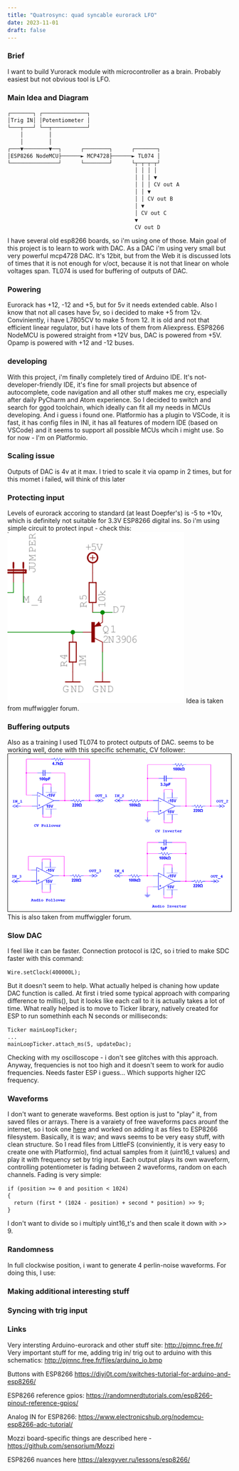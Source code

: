 ```yaml
---
title: "Quatrosync: quad syncable eurorack LFO"
date: 2023-11-01
draft: false
---
```


### Brief
I want to build Уurorack module with microcontroller as a brain. Probably easiest but not obvious tool is LFO.

### Main Idea and Diagram

```
┌───────┐ ┌──────────────┐                            
│Trig IN│ │Potentiometer │                            
└───┬───┘ └──┬───────────┘                            
    │        │                                        
    │        │                                        
┌───▼────────▼──┐      ┌────────┐      ┌───────┐      
│ESP8266 NodeMCU├──────► MCP4728├──────► TL074 │      
└───────────────┘      └────────┘      └┬─┬─┬─┬┘      
                                        │ │ │ │       
                                        │ │ │ ▼       
                                        │ │ │ CV out A
                                        │ │ ▼         
                                        │ │ CV out B  
                                        │ ▼           
                                        │ CV out C    
                                        ▼             
                                        CV out D          
```

I have several old esp8266 boards, so i'm using one of those. Main goal of this project is to learn to work with DAC. As a DAC i'm using very small but very powerful mcp4728 DAC. It's 12bit, but from the Web it is discussed lots of times that it is not enough for v/oct, because it is not that linear on whole voltages span. TL074 is used for buffering of outputs of DAC.


### Powering
Eurorack has +12, -12 and +5, but for 5v it needs extended cable. Also I know that not all cases have 5v, so i decided to make +5 from 12v. Conviniently, i have L7805CV to make 5 from 12. It is old and not that efficient linear regulator, but i have lots of them from Aliexpress. ESP8266 NodeMCU is powered straight from +12V bus, DAC is powered from +5V.
Opamp is powered with +12 and -12 buses.

### developing
With this project, i'm finally completely tired of Arduino IDE. It's not-developer-friendly IDE, it's fine for small projects but absence of autocomplete, code navigation and all other stuff makes me cry, especially after daily PyCharm and Atom experience. So I decided to switch and search for ggod toolchain, which ideally can fit all my needs in MCUs developing.
And i guess i found one. Platformio has a plugin to VSCode, it is fast, it has config files in INI, it has all features of modern IDE (based on VSCode) and it seems to support all possible MCUs whcih i might use.
So for now - I'm on Platformio.

### Scaling issue
Outputs of DAC is 4v at it max. I tried to scale it via opamp in 2 times, but for this momet i failed, will think of this later

### Protecting input
Levels of eurorack accoring to standard (at least Doepfer's) is -5 to +10v, which is definitely not suitable for 3.3V ESP8266 digital ins. So i'm using simple circuit to protect input - check this:
![GateIn](img/qs-gatein.png)
Idea is taken from muffwiggler forum.

### Buffering outputs
Also as a training I used TL074 to protect outputs of DAC. seems to be working well, done with this specific schematic, CV follower:
![DigitalProtection](img/qs-digitalprotection.png)
This is also taken from muffwiggler forum.

### Slow DAC
I feel like it can be faster. Connection protocol is I2C, so i tried to make SDC faster with this command:

```
Wire.setClock(400000L);
```
But it doesn't seem to help. What actually helped is chaning how update DAC function is called. At first i tried some typical approach with comparing difference to millis(), but it looks like each call to it is actually takes a lot of time. What really helped is to move to Ticker library, natively created for ESP to run somethinh each N seconds or milliseconds:

```
Ticker mainLoopTicker;
...
mainLoopTicker.attach_ms(5, updateDac);
```
Checking with my oscilloscope - i don't see glitches with this approach. Anyway,  frequencies is not too high and it doesn't seem to work for audio frequencies. Needs faster ESP i guess... Which supports higher I2C frequency.

### Waveforms
I don't want to generate waveforms. Best option is just to "play" it, from saved files or arrays. There is a varaiety of free waveforms pacs arounf the internet, so i took one [here](https://www.adventurekid.se/akrt/waveforms/adventure-kid-waveforms/) and worked on adding it as files to ESP8266 filesystem. Basically, it is wav; and wavs seems to be very easy stuff, with clean structure. So I read files from LittleFS (conviniently, it is very easy to create one with Platformio), find actual samples from it (uint16_t values) and play it with frequency set by trig input. Each output plays its own waveform, controlling potentiometer is fading between 2 waveforms, random on each channels. Fading is very simple:
```
if (position >= 0 and position < 1024)
{
  return (first * (1024 - position) + second * position) >> 9;
}
```
I don't want to divide so i multiply uint16_t's and then scale it down with >> 9.

### Randomness
In full clockwise position, i want to generate 4 perlin-noise waveforms. For doing this, I use:

### Making additional interesting stuff

### Syncing with trig input

### Links
Very intersting Arduino-eurorack and other stuff site:
http://pjmnc.free.fr/
Very important stuff for me, adding trig in/ trig out to arduino with this schematics: http://pjmnc.free.fr/files/arduino_io.bmp

Buttons with ESP8266
https://diyi0t.com/switches-tutorial-for-arduino-and-esp8266/

ESP8266 reference gpios:
https://randomnerdtutorials.com/esp8266-pinout-reference-gpios/

Analog IN for ESP8266:
https://www.electronicshub.org/nodemcu-esp8266-adc-tutorial/

Mozzi board-specific things are described here - https://github.com/sensorium/Mozzi

ESP8266 nuances here
https://alexgyver.ru/lessons/esp8266/
